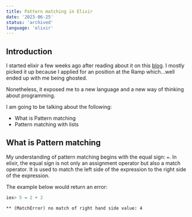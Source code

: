 ```yaml
---
title: Pattern matching in Elixir
date: '2023-06-25'
status: 'archived'
language: 'elixir'
---
```


## Introduction

I started elixir a few weeks ago after reading about it on this [blog](https://ramp-engr). I mostly picked it up because I applied for an position at the Ramp which...well ended up with me being ghosted.

Nonetheless, it exposed me to a new language and a new way of thinking about programming.

I am going to be talking about the following:

- What is Pattern matching
- Pattern matching with lists

## What is Pattern matching

My understanding of pattern matching begins with the equal sign: `=`. In elixir, the equal sign is not only an assignment operator but also a match operator. It is used to match the left side of the expression to the right side of the expression.

The example below would return an error:

```elixir
iex> 5 = 2 + 2
```

`** (MatchError) no match of right hand side value: 4`
